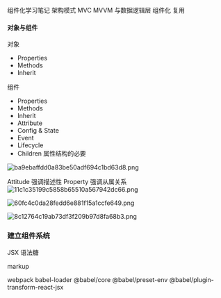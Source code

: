 组件化学习笔记
架构模式 MVC MVVM 与数据逻辑层
组件化 复用
 
 #### 对象与组件
 对象                   
 * Properties           
 * Methods
 * Inherit

 组件
 * Properties           
 * Methods
 * Inherit 
 * Attribute
 * Config & State
 * Event
 * Lifecycle
 * Children  属性结构的必要

 ![ba9ebaffdd0a83be50adf694c1bd63d8.png](evernotecid://725EDF89-9BBC-488E-95B1-5F483F5827F7/appyinxiangcom/17650854/ENResource/p673)

 Attitude 强调描述性
 Property 强调从属关系
 ![11c1c35199c5858b65510a567942dc66.png](evernotecid://725EDF89-9BBC-488E-95B1-5F483F5827F7/appyinxiangcom/17650854/ENResource/p674)


 ![60fc4c0da28fedd6e881f15a1ccfe649.png](evernotecid://725EDF89-9BBC-488E-95B1-5F483F5827F7/appyinxiangcom/17650854/ENResource/p675)

 ![8c12764c19ab73df3f209b97d8fa68b3.png](evernotecid://725EDF89-9BBC-488E-95B1-5F483F5827F7/appyinxiangcom/17650854/ENResource/p676)

 
 ### 建立组件系统
 JSX 语法糖

 markup

webpack
babel-loader 
@babel/core
@babel/preset-env
@babel/plugin-transform-react-jsx
